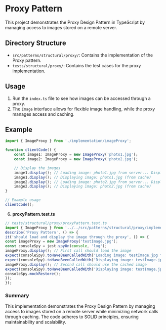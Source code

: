 # Proxy Pattern

This project demonstrates the Proxy Design Pattern in TypeScript by managing access to images stored on a remote server.

## Directory Structure
- `src/patterns/structural/proxy/`: Contains the implementation of the Proxy pattern.
- `tests/structural/proxy/`: Contains the test cases for the proxy implementation.

## Usage
1. Run the `index.ts` file to see how images can be accessed through a proxy.
2. The `Image` interface allows for flexible image handling, while the proxy manages access and caching.

## Example

```ts
import { ImageProxy } from './implementation/imageProxy';

function clientCode() {
    const image1: ImageProxy = new ImageProxy('photo1.jpg');
    const image2: ImageProxy = new ImageProxy('photo2.jpg');

    // Display the images
    image1.display(); // Loading image: photo1.jpg from server... Displaying image: photo1.jpg
    image1.display(); // Displaying image: photo1.jpg (from cache)
    image2.display(); // Loading image: photo2.jpg from server... Displaying image: photo2.jpg
    image2.display(); // Displaying image: photo2.jpg (from cache)
}

// Example usage
clientCode();
``` 

6. **proxyPattern.test.ts**

```ts
// tests/structural/proxy/proxyPattern.test.ts
import { ImageProxy } from '../../src/patterns/structural/proxy/implementation/imageProxy';
describe('Proxy Pattern', () => {
it('should load and display the image through the proxy', () => {
const imageProxy = new ImageProxy('testImage.jpg');
const consoleSpy = jest.spyOn(console, 'log');
imageProxy.display(); // First call should load the image
expect(consoleSpy).toHaveBeenCalledWith('Loading image: testImage.jpg from server...');
expect(consoleSpy).toHaveBeenCalledWith('Displaying image: testImage.jpg');
imageProxy.display(); // Second call should use the cached image
expect(consoleSpy).toHaveBeenCalledWith('Displaying image: testImage.jpg');
consoleSpy.mockRestore();
});
});
``` 

### Summary
This implementation demonstrates the Proxy Design Pattern by managing access to images stored on a remote server while minimizing network calls through caching. The code adheres to SOLID principles, ensuring maintainability and scalability.